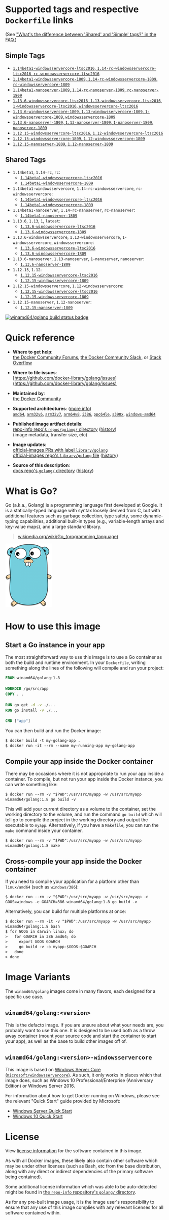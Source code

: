 <!--

********************************************************************************

WARNING:

    DO NOT EDIT "golang/README.md"

    IT IS AUTO-GENERATED

    (from the other files in "golang/" combined with a set of templates)

********************************************************************************

-->

# Supported tags and respective `Dockerfile` links

(See ["What's the difference between 'Shared' and 'Simple' tags?" in the FAQ](https://github.com/docker-library/faq#whats-the-difference-between-shared-and-simple-tags).)

## Simple Tags

-	[`1.14beta1-windowsservercore-ltsc2016`, `1.14-rc-windowsservercore-ltsc2016`, `rc-windowsservercore-ltsc2016`](https://github.com/docker-library/golang/blob/4ea106f4309ef37328a78371210e7aa509c762d0/1.14-rc/windows/windowsservercore-ltsc2016/Dockerfile)
-	[`1.14beta1-windowsservercore-1809`, `1.14-rc-windowsservercore-1809`, `rc-windowsservercore-1809`](https://github.com/docker-library/golang/blob/4ea106f4309ef37328a78371210e7aa509c762d0/1.14-rc/windows/windowsservercore-1809/Dockerfile)
-	[`1.14beta1-nanoserver-1809`, `1.14-rc-nanoserver-1809`, `rc-nanoserver-1809`](https://github.com/docker-library/golang/blob/4ea106f4309ef37328a78371210e7aa509c762d0/1.14-rc/windows/nanoserver-1809/Dockerfile)
-	[`1.13.6-windowsservercore-ltsc2016`, `1.13-windowsservercore-ltsc2016`, `1-windowsservercore-ltsc2016`, `windowsservercore-ltsc2016`](https://github.com/docker-library/golang/blob/7b69aab8c4a9117743168ca8b19b314c0307e415/1.13/windows/windowsservercore-ltsc2016/Dockerfile)
-	[`1.13.6-windowsservercore-1809`, `1.13-windowsservercore-1809`, `1-windowsservercore-1809`, `windowsservercore-1809`](https://github.com/docker-library/golang/blob/7b69aab8c4a9117743168ca8b19b314c0307e415/1.13/windows/windowsservercore-1809/Dockerfile)
-	[`1.13.6-nanoserver-1809`, `1.13-nanoserver-1809`, `1-nanoserver-1809`, `nanoserver-1809`](https://github.com/docker-library/golang/blob/7b69aab8c4a9117743168ca8b19b314c0307e415/1.13/windows/nanoserver-1809/Dockerfile)
-	[`1.12.15-windowsservercore-ltsc2016`, `1.12-windowsservercore-ltsc2016`](https://github.com/docker-library/golang/blob/c57b5d1851d334d3bc8a966ae5d0769d767ea288/1.12/windows/windowsservercore-ltsc2016/Dockerfile)
-	[`1.12.15-windowsservercore-1809`, `1.12-windowsservercore-1809`](https://github.com/docker-library/golang/blob/c57b5d1851d334d3bc8a966ae5d0769d767ea288/1.12/windows/windowsservercore-1809/Dockerfile)
-	[`1.12.15-nanoserver-1809`, `1.12-nanoserver-1809`](https://github.com/docker-library/golang/blob/c57b5d1851d334d3bc8a966ae5d0769d767ea288/1.12/windows/nanoserver-1809/Dockerfile)

## Shared Tags

-	`1.14beta1`, `1.14-rc`, `rc`:
	-	[`1.14beta1-windowsservercore-ltsc2016`](https://github.com/docker-library/golang/blob/4ea106f4309ef37328a78371210e7aa509c762d0/1.14-rc/windows/windowsservercore-ltsc2016/Dockerfile)
	-	[`1.14beta1-windowsservercore-1809`](https://github.com/docker-library/golang/blob/4ea106f4309ef37328a78371210e7aa509c762d0/1.14-rc/windows/windowsservercore-1809/Dockerfile)
-	`1.14beta1-windowsservercore`, `1.14-rc-windowsservercore`, `rc-windowsservercore`:
	-	[`1.14beta1-windowsservercore-ltsc2016`](https://github.com/docker-library/golang/blob/4ea106f4309ef37328a78371210e7aa509c762d0/1.14-rc/windows/windowsservercore-ltsc2016/Dockerfile)
	-	[`1.14beta1-windowsservercore-1809`](https://github.com/docker-library/golang/blob/4ea106f4309ef37328a78371210e7aa509c762d0/1.14-rc/windows/windowsservercore-1809/Dockerfile)
-	`1.14beta1-nanoserver`, `1.14-rc-nanoserver`, `rc-nanoserver`:
	-	[`1.14beta1-nanoserver-1809`](https://github.com/docker-library/golang/blob/4ea106f4309ef37328a78371210e7aa509c762d0/1.14-rc/windows/nanoserver-1809/Dockerfile)
-	`1.13.6`, `1.13`, `1`, `latest`:
	-	[`1.13.6-windowsservercore-ltsc2016`](https://github.com/docker-library/golang/blob/7b69aab8c4a9117743168ca8b19b314c0307e415/1.13/windows/windowsservercore-ltsc2016/Dockerfile)
	-	[`1.13.6-windowsservercore-1809`](https://github.com/docker-library/golang/blob/7b69aab8c4a9117743168ca8b19b314c0307e415/1.13/windows/windowsservercore-1809/Dockerfile)
-	`1.13.6-windowsservercore`, `1.13-windowsservercore`, `1-windowsservercore`, `windowsservercore`:
	-	[`1.13.6-windowsservercore-ltsc2016`](https://github.com/docker-library/golang/blob/7b69aab8c4a9117743168ca8b19b314c0307e415/1.13/windows/windowsservercore-ltsc2016/Dockerfile)
	-	[`1.13.6-windowsservercore-1809`](https://github.com/docker-library/golang/blob/7b69aab8c4a9117743168ca8b19b314c0307e415/1.13/windows/windowsservercore-1809/Dockerfile)
-	`1.13.6-nanoserver`, `1.13-nanoserver`, `1-nanoserver`, `nanoserver`:
	-	[`1.13.6-nanoserver-1809`](https://github.com/docker-library/golang/blob/7b69aab8c4a9117743168ca8b19b314c0307e415/1.13/windows/nanoserver-1809/Dockerfile)
-	`1.12.15`, `1.12`:
	-	[`1.12.15-windowsservercore-ltsc2016`](https://github.com/docker-library/golang/blob/c57b5d1851d334d3bc8a966ae5d0769d767ea288/1.12/windows/windowsservercore-ltsc2016/Dockerfile)
	-	[`1.12.15-windowsservercore-1809`](https://github.com/docker-library/golang/blob/c57b5d1851d334d3bc8a966ae5d0769d767ea288/1.12/windows/windowsservercore-1809/Dockerfile)
-	`1.12.15-windowsservercore`, `1.12-windowsservercore`:
	-	[`1.12.15-windowsservercore-ltsc2016`](https://github.com/docker-library/golang/blob/c57b5d1851d334d3bc8a966ae5d0769d767ea288/1.12/windows/windowsservercore-ltsc2016/Dockerfile)
	-	[`1.12.15-windowsservercore-1809`](https://github.com/docker-library/golang/blob/c57b5d1851d334d3bc8a966ae5d0769d767ea288/1.12/windows/windowsservercore-1809/Dockerfile)
-	`1.12.15-nanoserver`, `1.12-nanoserver`:
	-	[`1.12.15-nanoserver-1809`](https://github.com/docker-library/golang/blob/c57b5d1851d334d3bc8a966ae5d0769d767ea288/1.12/windows/nanoserver-1809/Dockerfile)

[![winamd64/golang build status badge](https://img.shields.io/jenkins/s/https/doi-janky.infosiftr.net/job/multiarch/job/windows-amd64/job/golang.svg?label=winamd64/golang%20%20build%20job)](https://doi-janky.infosiftr.net/job/multiarch/job/windows-amd64/job/golang/)

# Quick reference

-	**Where to get help**:  
	[the Docker Community Forums](https://forums.docker.com/), [the Docker Community Slack](http://dockr.ly/slack), or [Stack Overflow](https://stackoverflow.com/search?tab=newest&q=docker)

-	**Where to file issues**:  
	[https://github.com/docker-library/golang/issues](https://github.com/docker-library/golang/issues)

-	**Maintained by**:  
	[the Docker Community](https://github.com/docker-library/golang)

-	**Supported architectures**: ([more info](https://github.com/docker-library/official-images#architectures-other-than-amd64))  
	[`amd64`](https://hub.docker.com/r/amd64/golang/), [`arm32v6`](https://hub.docker.com/r/arm32v6/golang/), [`arm32v7`](https://hub.docker.com/r/arm32v7/golang/), [`arm64v8`](https://hub.docker.com/r/arm64v8/golang/), [`i386`](https://hub.docker.com/r/i386/golang/), [`ppc64le`](https://hub.docker.com/r/ppc64le/golang/), [`s390x`](https://hub.docker.com/r/s390x/golang/), [`windows-amd64`](https://hub.docker.com/r/winamd64/golang/)

-	**Published image artifact details**:  
	[repo-info repo's `repos/golang/` directory](https://github.com/docker-library/repo-info/blob/master/repos/golang) ([history](https://github.com/docker-library/repo-info/commits/master/repos/golang))  
	(image metadata, transfer size, etc)

-	**Image updates**:  
	[official-images PRs with label `library/golang`](https://github.com/docker-library/official-images/pulls?q=label%3Alibrary%2Fgolang)  
	[official-images repo's `library/golang` file](https://github.com/docker-library/official-images/blob/master/library/golang) ([history](https://github.com/docker-library/official-images/commits/master/library/golang))

-	**Source of this description**:  
	[docs repo's `golang/` directory](https://github.com/docker-library/docs/tree/master/golang) ([history](https://github.com/docker-library/docs/commits/master/golang))

# What is Go?

Go (a.k.a., Golang) is a programming language first developed at Google. It is a statically-typed language with syntax loosely derived from C, but with additional features such as garbage collection, type safety, some dynamic-typing capabilities, additional built-in types (e.g., variable-length arrays and key-value maps), and a large standard library.

> [wikipedia.org/wiki/Go_(programming_language)](http://en.wikipedia.org/wiki/Go_%28programming_language%29)

![logo](https://raw.githubusercontent.com/docker-library/docs/01c12653951b2fe592c1f93a13b4e289ada0e3a1/golang/logo.png)

# How to use this image

## Start a Go instance in your app

The most straightforward way to use this image is to use a Go container as both the build and runtime environment. In your `Dockerfile`, writing something along the lines of the following will compile and run your project:

```dockerfile
FROM winamd64/golang:1.8

WORKDIR /go/src/app
COPY . .

RUN go get -d -v ./...
RUN go install -v ./...

CMD ["app"]
```

You can then build and run the Docker image:

```console
$ docker build -t my-golang-app .
$ docker run -it --rm --name my-running-app my-golang-app
```

## Compile your app inside the Docker container

There may be occasions where it is not appropriate to run your app inside a container. To compile, but not run your app inside the Docker instance, you can write something like:

```console
$ docker run --rm -v "$PWD":/usr/src/myapp -w /usr/src/myapp winamd64/golang:1.8 go build -v
```

This will add your current directory as a volume to the container, set the working directory to the volume, and run the command `go build` which will tell go to compile the project in the working directory and output the executable to `myapp`. Alternatively, if you have a `Makefile`, you can run the `make` command inside your container.

```console
$ docker run --rm -v "$PWD":/usr/src/myapp -w /usr/src/myapp winamd64/golang:1.8 make
```

## Cross-compile your app inside the Docker container

If you need to compile your application for a platform other than `linux/amd64` (such as `windows/386`):

```console
$ docker run --rm -v "$PWD":/usr/src/myapp -w /usr/src/myapp -e GOOS=windows -e GOARCH=386 winamd64/golang:1.8 go build -v
```

Alternatively, you can build for multiple platforms at once:

```console
$ docker run --rm -it -v "$PWD":/usr/src/myapp -w /usr/src/myapp winamd64/golang:1.8 bash
$ for GOOS in darwin linux; do
>   for GOARCH in 386 amd64; do
>     export GOOS GOARCH
>     go build -v -o myapp-$GOOS-$GOARCH
>   done
> done
```

# Image Variants

The `winamd64/golang` images come in many flavors, each designed for a specific use case.

## `winamd64/golang:<version>`

This is the defacto image. If you are unsure about what your needs are, you probably want to use this one. It is designed to be used both as a throw away container (mount your source code and start the container to start your app), as well as the base to build other images off of.

## `winamd64/golang:<version>-windowsservercore`

This image is based on [Windows Server Core (`microsoft/windowsservercore`)](https://hub.docker.com/r/microsoft/windowsservercore/). As such, it only works in places which that image does, such as Windows 10 Professional/Enterprise (Anniversary Edition) or Windows Server 2016.

For information about how to get Docker running on Windows, please see the relevant "Quick Start" guide provided by Microsoft:

-	[Windows Server Quick Start](https://msdn.microsoft.com/en-us/virtualization/windowscontainers/quick_start/quick_start_windows_server)
-	[Windows 10 Quick Start](https://msdn.microsoft.com/en-us/virtualization/windowscontainers/quick_start/quick_start_windows_10)

# License

View [license information](http://golang.org/LICENSE) for the software contained in this image.

As with all Docker images, these likely also contain other software which may be under other licenses (such as Bash, etc from the base distribution, along with any direct or indirect dependencies of the primary software being contained).

Some additional license information which was able to be auto-detected might be found in [the `repo-info` repository's `golang/` directory](https://github.com/docker-library/repo-info/tree/master/repos/golang).

As for any pre-built image usage, it is the image user's responsibility to ensure that any use of this image complies with any relevant licenses for all software contained within.
